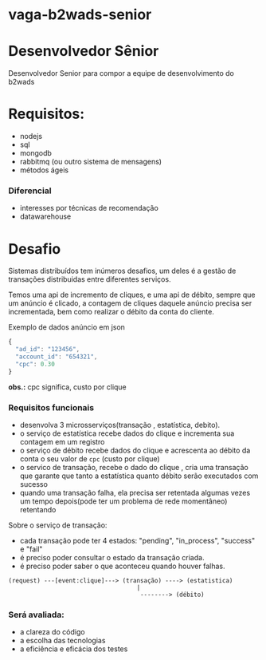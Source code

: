 # vaga-b2wads-senior

Desenvolvedor Sênior
===

Desenvolvedor Senior para compor a equipe de desenvolvimento do b2wads


# Requisitos:

- nodejs
- sql
- mongodb
- rabbitmq (ou outro sistema de mensagens)
- métodos ágeis

### Diferencial
 - interesses por técnicas de recomendação 
 - datawarehouse

# Desafio

Sistemas distribuídos tem inúmeros desafios, um deles é a gestão de transações distribuidas entre diferentes serviços.

Temos uma api de incremento de cliques, e uma api de débito, sempre que um anúncio é clicado, a contagem de cliques daquele anúncio precisa ser incrementada, bem como realizar o débito da conta do cliente.

Exemplo de dados anúncio em json

```javascript
{
  "ad_id": "123456",
  "account_id": "654321",
  "cpc": 0.30
}
``` 
**obs.:** cpc significa, custo por clique



### Requisitos funcionais

- desenvolva 3 microsserviços(transação , estatística, debito).
- o serviço de estatística recebe dados do clique e incrementa sua contagem em um registro
- o serviço de débito recebe dados do clique e acrescenta ao débito da conta o seu valor de `cpc` (custo por clique) 
- o servico de transação, recebe  o dado do clique , cria uma transação que garante que tanto a estatística quanto débito
serão executados com sucesso
- quando uma transação falha, ela precisa ser retentada algumas vezes um tempo depois(pode ter um problema de rede momentâneo) retentando 

Sobre o serviço de transação:

- cada transação pode ter 4 estados: "pending", "in_process", "success" e "fail"
- é preciso poder consultar o estado da transação criada.
- é preciso poder saber o que aconteceu quando houver falhas. 

```cypher
(request) ---[event:clique]---> (transação) ----> (estatistica)
                                    |
                                     --------> (débito)
```


### Será avaliada:
 - a clareza do código
 - a escolha das tecnologias
 - a eficiência e eficácia dos testes

